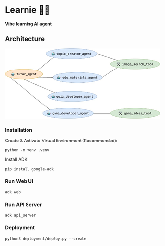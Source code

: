 # Learnie 🧑‍🏫
**Vibe learning AI agent**

## Architecture

![learnie-agent.jpg](learnie-agent.jpg)

### Installation

Create & Activate Virtual Environment (Recommended):

```
python -m venv .venv
```

Install ADK:

```shell
pip install google-adk
```

### Run Web UI

```shell
adk web
```

### Run API Server

```shell
adk api_server
```

### Deployment

```shell
python3 deployment/deploy.py --create
```